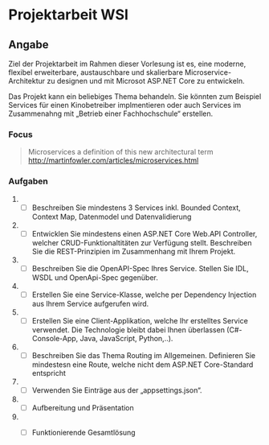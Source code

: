 # Projektarbeit WSI

## Angabe

Ziel der Projektarbeit im Rahmen dieser Vorlesung ist es, eine moderne, flexibel erweiterbare, austauschbare und skalierbare Microservice-Architektur zu designen und mit Microsot ASP.NET Core zu entwickeln.

Das Projekt kann ein beliebiges Thema behandeln. Sie könnten zum Beispiel Services für einen Kinobetreiber implmentieren oder auch Services im Zusammenahng mit „Betrieb einer Fachhochschule“ erstellen.

### Focus
> Microservices a definition of this new architectural term
> http://martinfowler.com/articles/microservices.html

### Aufgaben
 1. - [ ] Beschreiben Sie mindestens 3 Services inkl. Bounded Context, Context Map, Datenmodel und Datenvalidierung

 2. - [ ] Entwicklen Sie mindestens einen ASP.NET Core Web.API  Controller, welcher CRUD-Funktionaltitäten zur Verfügung stellt. Beschreiben Sie die REST-Prinzipien im Zusammenhang mit Ihrem Projekt.

 3. - [ ] Beschreiben Sie die OpenAPI-Spec Ihres Service. Stellen Sie IDL, WSDL und OpenApi-Spec gegenüber.

 4. - [ ] Erstellen Sie eine Service-Klasse, welche per Dependency Injection aus Ihrem Service aufgerufen wird.

 5. - [ ] Erstellen Sie eine Client-Applikation, welche Ihr erstelltes Service verwendet. Die Technologie bleibt dabei Ihnen überlassen (C#-Console-App, Java, JavaScript, Python,..).

 6. - [ ] Beschreiben Sie das Thema Routing im Allgemeinen. Definieren Sie mindestesn eine Route, welche nicht dem ASP.NET Core-Standard entspricht

 7. - [ ] Verwenden Sie Einträge aus der „appsettings.json“.
   
 8. - [ ] Aufbereitung und Präsentation

 9. - [ ] Funktionierende Gesamtlösung

    